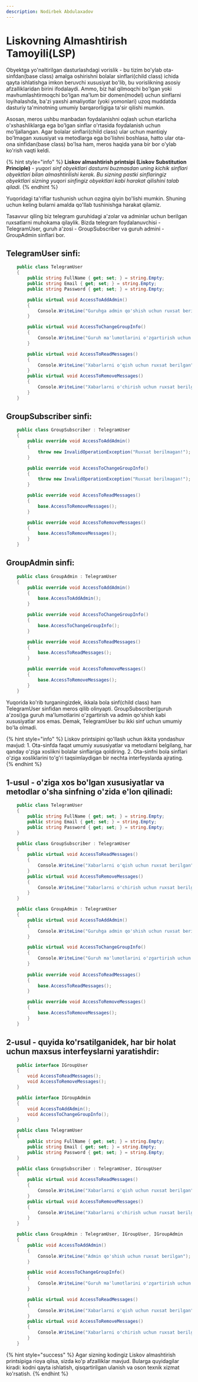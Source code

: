 ```yaml
---
description: Nodirbek Abdulaxadov
---
```


# Liskovning Almashtirish Tamoyili\(LSP\)

Obyektga yo'naltirilgan dasturlashdagi vorislik - bu tizim bo'ylab ota-sinfdan(base class) amalga oshirishni bolalar sinflari(child class) ichida qayta ishlatishga imkon beruvchi xususiyat bo'lib, bu vorislikning asosiy afzalliklaridan birini ifodalaydi. Ammo, biz hal qilmoqchi bo'lgan yoki mavhumlashtirmoqchi bo'lgan ma'lum bir domen(model) uchun sinflarni loyihalashda, ba'zi yaxshi amaliyotlar (yoki yomonlari) uzoq muddatda dasturiy ta'minotning umumiy barqarorligiga ta'sir qilishi mumkin.

Asosan, meros ushbu manbadan foydalanishni oqlash uchun etarlicha o'xshashliklarga ega bo'lgan sinflar o'rtasida foydalanish uchun mo'ljallangan. Agar bolalar sinflari(child class) ular uchun mantiqiy bo'lmagan xususiyat va metodlarga ega bo'lishni boshlasa, hatto ular ota-ona sinfidan(base class) bo'lsa ham, meros haqida yana bir bor o'ylab ko'rish vaqti keldi.

{% hint style="info" %}
**Liskov almashtirish printsipi (Liskov Substitution Principle)** - _yuqori sinf obyektlari dasturni buzmasdan uning kichik sinflari obyektlari bilan almashtirilishi kerak. Bu sizning pastki sinflaringiz obyektlari sizning yuqori sinfingiz obyektlari kabi harakat qilishini talab qiladi._
{% endhint %}

Yuqoridagi ta'riflar tushunish uchun ozgina qiyin bo'lishi mumkin. Shuning uchun keling bularni amalda qo'llab tushinishga harakat qilamiz.

Tasavvur qiling biz telegram guruhidagi a'zolar va adminlar uchun berilgan ruxsatlarni muhokama qilaylik. Bizda telegram foydalanuvchisi - TelegramUser, guruh a'zosi - GroupSubscriber va guruh admini - GroupAdmin sinflari bor.

## TelegramUser sinfi:

```csharp
    public class TelegramUser
    {
        public string FullName { get; set; } = string.Empty;
        public string Email { get; set; } = string.Empty;
        public string Password { get; set; } = string.Empty;

        public virtual void AccessToAddAdmin()
        {
            Console.WriteLine("Guruhga admin qo'shish uchun ruxsat berilgan");
        }

        public virtual void AccessToChangeGroupInfo()
        {
            Console.WriteLine("Guruh ma'lumotlarini o'zgartirish uchun ruxsat berilgan");
        }

        public virtual void AccessToReadMessages()
        {
            Console.WriteLine("Xabarlarni o'qish uchun ruxsat berilgan");
        }
        public virtual void AccessToRemoveMessages()
        {
            Console.WriteLine("Xabarlarni o'chirish uchun ruxsat berilgan");
        }
    }
```

## GroupSubscriber sinfi:

```csharp
    public class GroupSubscriber : TelegramUser
    {
        public override void AccessToAddAdmin()
        {
            throw new InvalidOperationException("Ruxsat berilmagan!");
        }

        public override void AccessToChangeGroupInfo()
        {
            throw new InvalidOperationException("Ruxsat berilmagan!");
        }

        public override void AccessToReadMessages()
        {
            base.AccessToRemoveMessages();
        }

        public override void AccessToRemoveMessages()
        {
            base.AccessToRemoveMessages();
        }
    }
```

## GroupAdmin sinfi:

```csharp
    public class GroupAdmin : TelegramUser
    {
        public override void AccessToAddAdmin()
        {
            base.AccessToAddAdmin();
        }

        public override void AccessToChangeGroupInfo()
        {
            base.AccessToChangeGroupInfo();
        }

        public override void AccessToReadMessages()
        {
            base.AccessToReadMessages();
        }

        public override void AccessToRemoveMessages()
        {
            base.AccessToRemoveMessages();
        }
    }
```

Yuqorida ko'rib turganingizdek, ikkala bola sinf(child class) ham TelegramUser sinfidan meros qilib olinyapti. GroupSubscriber(guruh a'zosi)ga guruh ma'lumotlarini o'zgartirish va admin qo'shish kabi xususiyatlar xos emas. Demak, TelegramUser bu ikki sinf uchun umumiy bo'la olmadi.


{% hint style="info" %}
Liskov printsipini qo'llash uchun ikkita yondashuv mavjud:
    1. Ota-sinfda faqat umumiy xususiyatlar va metodlarni belgilang, har qanday o'ziga xoslikni bolalar sinflariga qoldiring.
    2. Ota-sinfni bola sinflari o'ziga xosliklarini to'g'ri taqsimlaydigan bir nechta interfeyslarda  ajrating.
{% endhint %}

## 1-usul - o'ziga xos bo'lgan xususiyatlar va metodlar o'sha sinfning o'zida e'lon qilinadi:

```csharp
    public class TelegramUser
    {
        public string FullName { get; set; } = string.Empty;
        public string Email { get; set; } = string.Empty;
        public string Password { get; set; } = string.Empty;
    }

    public class GroupSubscriber : TelegramUser
    {
        public virtual void AccessToReadMessages()
        {
            Console.WriteLine("Xabarlarni o'qish uchun ruxsat berilgan");
        }
        public virtual void AccessToRemoveMessages()
        {
            Console.WriteLine("Xabarlarni o'chirish uchun ruxsat berilgan");
        }
    }

    public class GroupAdmin : TelegramUser
    {        
        public virtual void AccessToAddAdmin()
        {
            Console.WriteLine("Guruhga admin qo'shish uchun ruxsat berilgan");
        }

        public virtual void AccessToChangeGroupInfo()
        {
            Console.WriteLine("Guruh ma'lumotlarini o'zgartirish uchun ruxsat berilgan");
        }
        
        public override void AccessToReadMessages()
        {
            base.AccessToReadMessages();
        }

        public override void AccessToRemoveMessages()
        {
            base.AccessToRemoveMessages();
        }
    }
```

## 2-usul - quyida ko'rsatilganidek, har bir holat uchun maxsus interfeyslarni yaratishdir:

```csharp
    public interface IGroupUser
    {
        void AccessToReadMessages();
        void AccessToRemoveMessages();
    }

    public interface IGroupAdmin
    {
        void AccessToAddAdmin();
        void AccessToChangeGroupInfo();
    }

    public class TelegramUser
    {
        public string FullName { get; set; } = string.Empty;
        public string Email { get; set; } = string.Empty;
        public string Password { get; set; } = string.Empty;
    }

    public class GroupSubscriber : TelegramUser, IGroupUser
    {
        public virtual void AccessToReadMessages()
        {
            Console.WriteLine("Xabarlarni o'qish uchun ruxsat berilgan");
        }
        public virtual void AccessToRemoveMessages()
        {
            Console.WriteLine("Xabarlarni o'chirish uchun ruxsat berilgan");
        }
    }

    public class GroupAdmin : TelegramUser, IGroupUser, IGroupAdmin
    {
        public void AccessToAddAdmin()
        {
            Console.WriteLine("Admin qo'shish uchun ruxsat berilgan");
        }

        public void AccessToChangeGroupInfo()
        {
            Console.WriteLine("Guruh ma'lumotlarini o'zgartirish uchun ruxsat berilgan");
        }

        public virtual void AccessToReadMessages()
        {
            Console.WriteLine("Xabarlarni o'qish uchun ruxsat berilgan");
        }
        public virtual void AccessToRemoveMessages()
        {
            Console.WriteLine("Xabarlarni o'chirish uchun ruxsat berilgan");
        }
    }
```

{% hint style="success" %}
    Agar sizning kodingiz Liskov almashtirish printsipiga rioya qilsa, sizda ko'p afzalliklar mavjud. Bularga quyidagilar kiradi: kodni qayta ishlatish, qisqartirilgan ulanish va oson texnik xizmat ko'rsatish.
{% endhint %}
